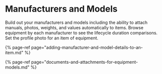 # Manufacturers and Models

Build out your manufacturers and models including the ability to attach manuals, photos, weights, and values automatically to items. Browse equipment by each manufacturer to see the lifecycle duration comparisons. Set the profile photo for an item of equipment. 

{% page-ref page="adding-manufacturer-and-model-details-to-an-item.md" %}

{% page-ref page="documents-and-attachments-for-equipment-models.md" %}



